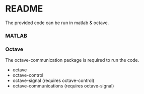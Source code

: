 # README

The provided code can be run in matlab & octave.
### MATLAB

### Octave
The octave-communication package is required to run the code. 

* octave
* octave-control
* octave-signal (requires octave-control)
* octave-communications (requires octave-signal)

